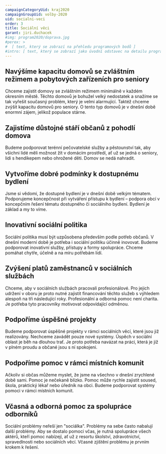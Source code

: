 ```yaml
---
campaignCategoryUid: kraj2020
campaignGroupUid: volby-2020
uid: socialni-veci
order: 3
title: Sociální věci
garant: jiri.duchacek 
#img: program2020/doprava.jpg
#perex: >
#  [ text, který se zobrazí na přehledu programových bodů ]
#intro: [ text, který se zobrazí jako úvodní odstavec na detailu programového bodu ]
---
```

## Navýšíme kapacitu domovů se zvláštním režimem a pobytových zařízeních pro seniory 
Chceme zajistit domovy se zvláštním režimem minimálně v každém okresním městě. Těchto domovů je bohužel velký nedostatek a snažíme se tak vyřešit současný problém, který je velmi alarmující. Taktéž chceme zvýšit kapacitu domovů pro seniory. O tento typ domovů je v dnešní době enormní zájem, jelikož populace stárne. 

## Zajistíme důstojné stáří občanů z pohodlí domova
Budeme podporovat terénní pečovatelské služby a pěstounství tak, aby všichni lidé měli možnost žít v domácím prostředí, ať už se jedná o seniory, lidi s hendikepem nebo ohrožené děti. Domov se nedá nahradit. 

## Vytvoříme dobré podmínky k dostupnému bydlení
Jsme si vědomi, že dostupné bydlení je v dnešní době velkým tématem. Podporujeme koncepčnost při vytváření přístupu k bydlení – podpora obcí v koncepčním řešení tématu dostupného či sociálního bydlení. Bydlení je základ a my to víme. 

## Inovativní sociální politika
Sociální politika musí být uzpůsobena především podle potřeb občanů. V dnešní moderní době je potřeba i sociální politiku účinně inovovat. Budeme podporovat inovativní služby, přístupy a formy spolupráce. Chceme pomáhat chytře, účelně a na míru potřebám lidí. 

## Zvýšení platů zaměstnanců v sociálních službách
Chceme, aby v sociálních službách pracovali profesionálové. Pro jejich udržení v oboru je proto nutné zajistit financování těchto služeb s výhledem alespoň na tři následující roky. Profesionální a odborná pomoc není charita. Je potřeba tyto pracovníky motivovat odpovídající odměnou. 

## Podpoříme úspěšné projekty
Budeme podporovat úspěšné projekty v rámci sociálních věcí, které jsou již realizovány. Nechceme zavádět pouze nové systémy. Úspěch v sociální oblast je běh na dlouhou trať. Je proto potřeba navázat na práci, která je již v plném proudu a občané jsou s ní spokojeni. 

## Podpoříme pomoc v rámci místních komunit
Ačkoliv si občas můžeme myslet, že jsme na všechno v dnešní zrychlené době sami. Pomoc je nečekaně blízko. Pomoc může rychle zajistit soused, škola, praktický lékař nebo úředník na obci. Budeme podporovat systémy pomoci v rámci místních komunit.

## Včasná a odborná pomoc za spolupráce odborníků
Sociální problémy neřeší jen "sociálka". Problémy na sebe často nabalují další problémy. Aby se dostalo pomoci včas, je nutná spolupráce všech aktérů, kteří pomoc nabízejí, ať už z resortu školství, zdravotnictví, spravedlnosti nebo sociálních věcí. Včasné zjištění problému je prvním krokem k řešení.


